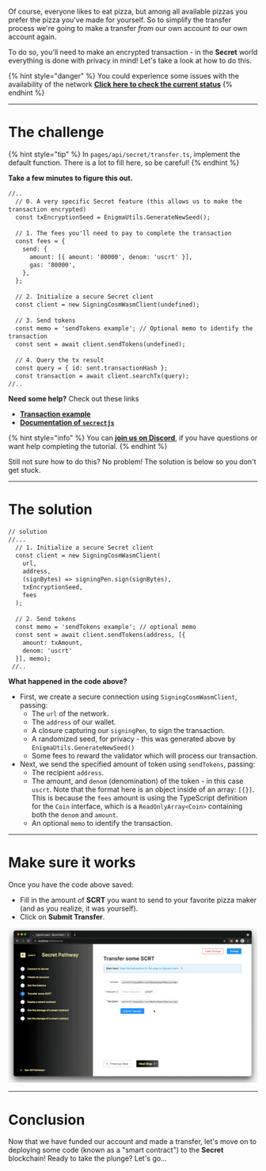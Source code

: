 Of course, everyone likes to eat pizza, but among all available pizzas you prefer the pizza you've made for yourself. So to simplify the transfer process we're going to make a transfer *from* our own account *to* our own account again.

To do so, you'll need to make an encrypted transaction - in the **Secret** world everything is done with privacy in mind! Let's take a look at how to do this.

{% hint style="danger" %}
You could experience some issues with the availability of the network [**Click here to check the current status**](https://secretnodes.com/secret/chains/holodeck-2)
{% endhint %}

----------------------------------

# The challenge

{% hint style="tip" %}
In `pages/api/secret/transfer.ts`, implement the default function. There is a lot to fill here, so be careful!
{% endhint %}

**Take a few minutes to figure this out.**

```tsx
//..
  // 0. A very specific Secret feature (this allows us to make the transaction encrypted)
  const txEncryptionSeed = EnigmaUtils.GenerateNewSeed();

  // 1. The fees you'll need to pay to complete the transaction
  const fees = {
    send: {
      amount: [{ amount: '80000', denom: 'uscrt' }],
      gas: '80000',
    },
  };

  // 2. Initialize a secure Secret client
  const client = new SigningCosmWasmClient(undefined);

  // 3. Send tokens
  const memo = 'sendTokens example'; // Optional memo to identify the transaction
  const sent = await client.sendTokens(undefined);
 
  // 4. Query the tx result
  const query = { id: sent.transactionHash };
  const transaction = await client.searchTx(query);
//..
```

**Need some help?** Check out these links
* [**Transaction example**](https://github.com/enigmampc/SecretJS-Templates/blob/master/4_transactions/send.js)  
* [**Documentation of `secrectjs`**](https://github.com/enigmampc/SecretNetwork/tree/master/cosmwasm-js/packages/sdk)  

{% hint style="info" %}
You can [**join us on Discord**](https://discord.gg/fszyM7K), if you have questions or want help completing the tutorial.
{% endhint %}

Still not sure how to do this? No problem! The solution is below so you don't get stuck.

----------------------------------

# The solution

```tsx
// solution
//...
  // 1. Initialize a secure Secret client
  const client = new SigningCosmWasmClient(
    url,
    address,
    (signBytes) => signingPen.sign(signBytes),
    txEncryptionSeed, 
    fees
  );

  // 2. Send tokens
  const memo = 'sendTokens example'; // optional memo
  const sent = await client.sendTokens(address, [{ 
    amount: txAmount,
    denom: 'uscrt'
  }], memo);
 //..
```

**What happened in the code above?**

* First, we create a secure connection using `SigningCosmWasmClient`, passing:
  * The `url` of the network.
  * The `address` of our wallet. 
  * A closure capturing our `signingPen`, to sign the transaction.
  * A randomized seed, for privacy - this was generated above by `EnigmaUtils.GenerateNewSeed()`
  * Some fees to reward the validator which will process our transaction.
* Next, we send the specified amount of token using `sendTokens`, passing: 
  * The recipient `address`.
  * The amount, and `denom` (denomination) of the token - in this case `uscrt`. Note that the format here is an object inside of an array: `[{}]`. This is because the `fees` amount is using the TypeScript definition for the `Coin` interface, which is a `ReadOnlyArray<Coin>` containing both the `denom` and `amount`.
  * An optional `memo` to identify the transaction.

----------------------------------

# Make sure it works

Once you have the code above saved:
* Fill in the amount of **SCRT** you want to send to your favorite pizza maker (and as you realize, it was yourself).
* Click on **Submit Transfer**.

![](../../../.gitbook/assets/pathways/secret/secret-transfer.gif)

----------------------------------

# Conclusion

Now that we have funded our account and made a transfer, let's move on to deploying some code (known as a "smart contract") to the **Secret** blockchain! Ready to take the plunge? Let's go... 
